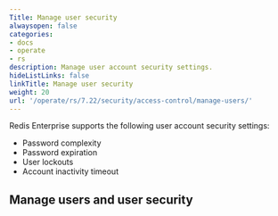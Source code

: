 ```yaml
---
Title: Manage user security
alwaysopen: false
categories:
- docs
- operate
- rs
description: Manage user account security settings.
hideListLinks: false
linkTitle: Manage user security
weight: 20
url: '/operate/rs/7.22/security/access-control/manage-users/'
---
```


Redis Enterprise supports the following user account security settings:

- Password complexity
- Password expiration
- User lockouts
- Account inactivity timeout

## Manage users and user security

